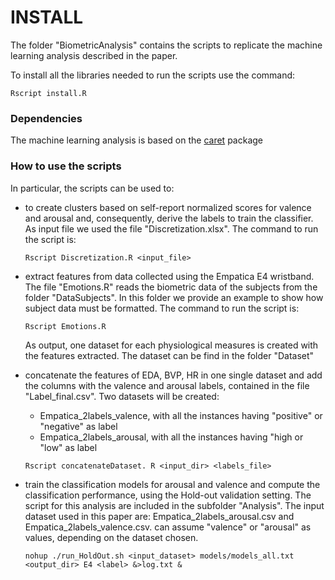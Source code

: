 # INSTALL

The folder "BiometricAnalysis" contains the scripts to replicate the machine learning analysis described in the paper. 

To install all the libraries needed to run the scripts use the command: 

```
Rscript install.R
```
### Dependencies

The machine learning analysis is based on the [caret](https://cran.r-project.org/web/packages/caret/index.html) package

### How to use the scripts

In particular, the scripts can be used to:

- to create clusters based on self-report normalized scores for valence and arousal and, consequently, derive the labels to train the classifier.  As input file we used the file "Discretization.xlsx". The command to run the script is:

  ```
  Rscript Discretization.R <input_file> 
  ```

- extract features from data collected using the Empatica E4 wristband. The file "Emotions.R" reads the biometric data of the subjects from the folder "DataSubjects". In this folder we provide an example to show how subject data must be formatted. The command to run the script is:

  ```
  Rscript Emotions.R
  ```

  As output, one dataset for each physiological measures is created with the features extracted. The dataset can be find in the folder "Dataset"

- concatenate the features of EDA, BVP, HR in one single dataset and add the columns with the valence and arousal labels, contained in the file "Label_final.csv". Two datasets will be created: 

  - Empatica_2labels_valence, with all the instances having "positive" or "negative" as label
  - Empatica_2labels_arousal, with all the instances having "high or "low" as label

  ```
  Rscript concatenateDataset. R <input_dir> <labels_file>
  ```

  

- train the classification models for arousal and valence and compute the classification performance, using the Hold-out validation setting. The script for this analysis are included in the subfolder "Analysis". The input dataset used in this paper are: Empatica_2labels_arousal.csv and Empatica_2labels_valence.csv. <label> can assume "valence" or "arousal" as values, depending on the dataset chosen.

  ```
  nohup ./run_HoldOut.sh <input_dataset> models/models_all.txt <output_dir> E4 <label> &>log.txt &
  
  ```

  



